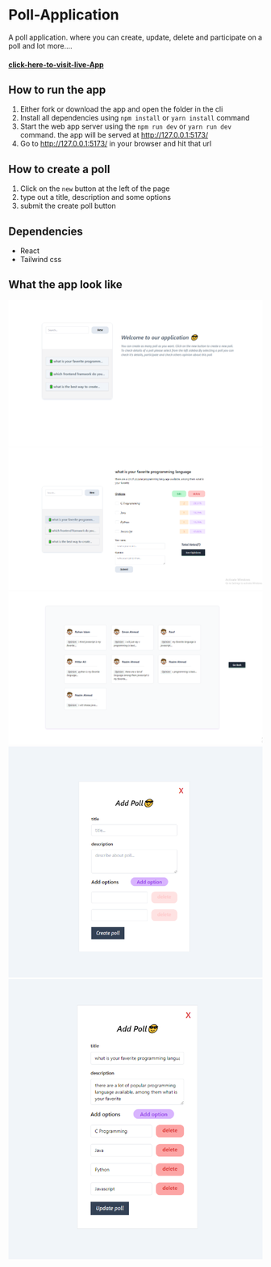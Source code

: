 # Poll-Application
A poll application. where you can create, update, delete and participate on a poll and lot more....

#### [click-here-to-visit-live-App](https://poll-creator.netlify.app/)

## How to run the app
1. Either fork or download the app and open the folder in the cli
2. Install all dependencies using `npm install` or `yarn install` command
3. Start the web app server using the `npm run dev` or `yarn run dev` command. the app will be served at http://127.0.0.1:5173/
4. Go to http://127.0.0.1:5173/ in your browser and hit that url 

## How to create a poll
1. Click on the `new` button at the left of the page 
2. type out a title, description and some options 
3. submit the create poll button

## Dependencies
- React
- Tailwind css

## What the app look like
![Alt text](https://github.com/rohan-sorkar/poll-maker/blob/master/blueprints-of-project/ui/home.png)
![Alt text](https://github.com/rohan-sorkar/poll-maker/blob/master/blueprints-of-project/ui/pollDetails.png)
![Alt text](https://github.com/rohan-sorkar/poll-maker/blob/master/blueprints-of-project/ui/opinion-section.png)
![Alt text](https://github.com/rohan-sorkar/poll-maker/blob/master/blueprints-of-project/ui/add-form.png)
![Alt text](https://github.com/rohan-sorkar/poll-maker/blob/master/blueprints-of-project/ui/updateForm.png)












